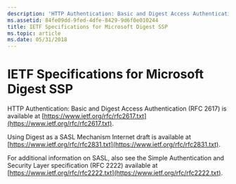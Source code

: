 ```yaml
---
description: 'HTTP Authentication: Basic and Digest Access Authentication (RFC 2617) is available at https://www.ietf.org/rfc/rfc2617.txt.'
ms.assetid: 84fe09dd-9fed-4dfe-8429-9d6f0e010244
title: IETF Specifications for Microsoft Digest SSP
ms.topic: article
ms.date: 05/31/2018
---
```


# IETF Specifications for Microsoft Digest SSP

HTTP Authentication: Basic and Digest Access Authentication (RFC 2617) is available at [https://www.ietf.org/rfc/rfc2617.txt](https://www.ietf.org/rfc/rfc2617.txt).

Using Digest as a SASL Mechanism Internet draft is available at [https://www.ietf.org/rfc/rfc2831.txt](https://www.ietf.org/rfc/rfc2831.txt).

For additional information on SASL, also see the Simple Authentication and Security Layer specification (RFC 2222) available at [https://www.ietf.org/rfc/rfc2222.txt](https://www.ietf.org/rfc/rfc2222.txt).

 

 



